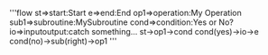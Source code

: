 '''flow
st=>start:Start
e=>end:End
op1=>operation:My Operation
sub1=>subroutine:MySubroutine
cond=>condition:Yes or No?
io=>inputoutput:catch something...
st->op1->cond
cond(yes)->io->e
cond(no)->sub(right)->op1
'''